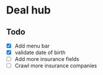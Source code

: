 # Deal hub

## Todo

- [x] Add menu bar
- [x] validate date of birth
- [ ] Add more insurance fields
- [ ] Crawl more insurance companies
